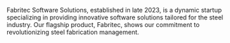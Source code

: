 Fabritec Software Solutions, established in late 2023, is a dynamic startup specializing in providing innovative software solutions tailored for the steel industry. Our flagship product, Fabritec, shows our commitment to revolutionizing steel fabrication management.

